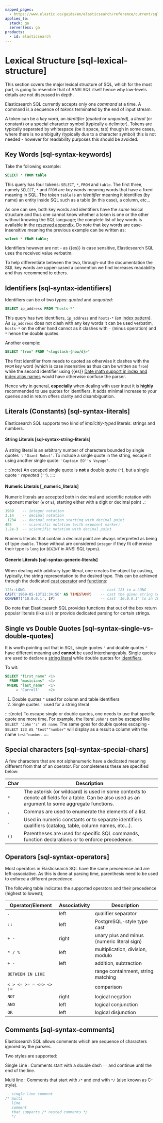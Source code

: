 ```yaml
---
mapped_pages:
  - https://www.elastic.co/guide/en/elasticsearch/reference/current/sql-lexical-structure.html
applies_to:
  stack: ga
  serverless: ga
products:
  - id: elasticsearch
---
```


# Lexical Structure [sql-lexical-structure]

This section covers the major lexical structure of SQL, which for the most part, is going to resemble that of ANSI SQL itself hence why low-levels details are not discussed in depth.

Elasticsearch SQL currently accepts only one *command* at a time. A command is a sequence of *tokens* terminated by the end of input stream.

A token can be a *key word*, an *identifier* (*quoted* or *unquoted*), a *literal* (or constant) or a special character symbol (typically a delimiter). Tokens are typically separated by whitespace (be it space, tab) though in some cases, where there is no ambiguity (typically due to a character symbol) this is not needed - however for readability purposes this should be avoided.

## Key Words [sql-syntax-keywords]

Take the following example:

```sql
SELECT * FROM table
```

This query has four tokens: `SELECT`, `*`, `FROM` and `table`. The first three, namely `SELECT`, `*` and `FROM` are *key words* meaning words that have a fixed meaning in SQL. The token `table` is an *identifier* meaning it identifies (by name) an entity inside SQL such as a table (in this case), a column, etc…​

As one can see, both key words and identifiers have the *same* lexical structure and thus one cannot know whether a token is one or the other without knowing the SQL language; the complete list of key words is available in the [reserved appendix](sql-syntax-reserved.md). Do note that key words are case-insensitive meaning the previous example can be written as:

```sql
select * fRoM table;
```

Identifiers however are not - as {{es}} is case sensitive, Elasticsearch SQL uses the received value verbatim.

To help differentiate between the two, through-out the documentation the SQL key words are upper-cased a convention we find increases readability and thus recommend to others.


## Identifiers [sql-syntax-identifiers]

Identifiers can be of two types: *quoted* and *unquoted*:

```sql
SELECT ip_address FROM "hosts-*"
```

This query has two identifiers, `ip_address` and `hosts-*` (an [index pattern](elasticsearch://reference/elasticsearch/rest-apis/api-conventions.md#api-multi-index)). As `ip_address` does not clash with any key words it can be used verbatim, `hosts-*` on the other hand cannot as it clashes with `-` (minus operation) and `*` hence the double quotes.

Another example:

```sql
SELECT "from" FROM "<logstash-{now/d}>"
```

The first identifier from needs to quoted as otherwise it clashes with the `FROM` key word (which is case insensitive as thus can be written as `from`) while the second identifier using {{es}} [Date math support in index and index alias names](elasticsearch://reference/elasticsearch/rest-apis/api-conventions.md#api-date-math-index-names) would have otherwise confuse the parser.

Hence why in general, **especially** when dealing with user input it is **highly** recommended to use quotes for identifiers. It adds minimal increase to your queries and in return offers clarity and disambiguation.


## Literals (Constants) [sql-syntax-literals]

Elasticsearch SQL supports two kind of *implicitly-typed* literals: strings and numbers.


#### String Literals [sql-syntax-string-literals]

A string literal is an arbitrary number of characters bounded by single quotes `'`: `'Giant Robot'`. To include a single quote in the string, escape it using another single quote: `'Captain EO''s Voyage'`.

::::{note}
An escaped single quote is **not** a double quote (`"`), but a single quote `'` *repeated* (`''`).
::::



#### Numeric Literals [_numeric_literals]

Numeric literals are accepted both in decimal and scientific notation with exponent marker (`e` or `E`), starting either with a digit or decimal point `.`:

```sql
1969    -- integer notation
3.14    -- decimal notation
.1234   -- decimal notation starting with decimal point
4E5     -- scientific notation (with exponent marker)
1.2e-3  -- scientific notation with decimal point
```

Numeric literals that contain a decimal point are always interpreted as being of type `double`. Those without are considered `integer` if they fit otherwise their type is `long` (or `BIGINT` in ANSI SQL types).


#### Generic Literals [sql-syntax-generic-literals]

When dealing with arbitrary type literal, one creates the object by casting, typically, the string representation to the desired type. This can be achieved through the dedicated [cast operator](sql-operators-cast.md) and [functions](sql-functions-type-conversion.md):

```sql
123::LONG                                   -- cast 123 to a LONG
CAST('1969-05-13T12:34:56' AS TIMESTAMP)    -- cast the given string to datetime
CONVERT('10.0.0.1', IP)                     -- cast '10.0.0.1' to an IP
```

Do note that Elasticsearch SQL provides functions that out of the box return popular literals (like `E()`) or provide dedicated parsing for certain strings.


## Single vs Double Quotes [sql-syntax-single-vs-double-quotes]

It is worth pointing out that in SQL, single quotes `'` and double quotes `"` have different meaning and **cannot** be used interchangeably. Single quotes are used to declare a [string literal](#sql-syntax-string-literals) while double quotes for [identifiers](#sql-syntax-identifiers).

To wit:

```sql
SELECT "first_name" <1>
  FROM "musicians"  <1>
 WHERE "last_name"  <1>
     = 'Carroll'    <2>
```

1. Double quotes `"` used for column and table identifiers
2. Single quotes `'` used for a string literal


::::{note}
To escape single or double quotes, one needs to use that specific quote one more time. For example, the literal `John's` can be escaped like `SELECT 'John''s' AS name`. The same goes for double quotes escaping - `SELECT 123 AS "test""number"` will display as a result a column with the name `test"number`.
::::



## Special characters [sql-syntax-special-chars]

A few characters that are not alphanumeric have a dedicated meaning different from that of an operator. For completeness these are specified below:

| Char | Description |
| --- | --- |
| `*` | The asterisk (or wildcard) is used in some contexts to denote all fields for a table. Can be also used as an argument to some aggregate functions. |
| `,` | Commas are used to enumerate the elements of a list. |
| `.` | Used in numeric constants or to separate identifiers qualifiers (catalog, table, column names, etc…​). |
| `()` | Parentheses are used for specific SQL commands, function declarations or to enforce precedence. |


## Operators [sql-syntax-operators]

Most operators in Elasticsearch SQL have the same precedence and are left-associative. As this is done at parsing time, parenthesis need to be used to enforce a different precedence.

The following table indicates the supported operators and their precedence (highest to lowest);

| Operator/Element | Associativity | Description |
| --- | --- | --- |
| `.` | left | qualifier separator |
| `::` | left | PostgreSQL-style type cast |
| `+ -` | right | unary plus and minus (numeric literal sign) |
| `* / %` | left | multiplication, division, modulo |
| `+ -` | left | addition, subtraction |
| `BETWEEN IN LIKE` |  | range containment, string matching |
| `< > <= >= = <=> <> !=` |  | comparison |
| `NOT` | right | logical negation |
| `AND` | left | logical conjunction |
| `OR` | left | logical disjunction |


## Comments [sql-syntax-comments]

Elasticsearch SQL allows comments which are sequence of characters ignored by the parsers.

Two styles are supported:

Single Line
:   Comments start with a double dash `--` and continue until the end of the line.

Multi line
:   Comments that start with `/*` and end with `*/` (also known as C-style).

```sql
-- single line comment
/* multi
   line
   comment
   that supports /* nested comments */
   */
```


